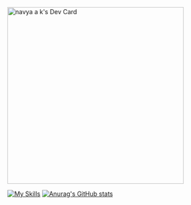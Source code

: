 
<a href="https://app.daily.dev/navyaak"><img src="https://api.daily.dev/devcards/f9f4462091284564b95680c7bed33367.png?r=eto" width="400" alt="navya a k's Dev Card"/></a>

[![My Skills](https://skillicons.dev/icons?i=js,ts,nodejs,express,nestjs,mongodb,html,css,react)](https://skillicons.dev)
[![Anurag's GitHub stats](https://github-readme-stats.vercel.app/api?username=Navya2ak)](https://github.com/Navya2ak/github-readme-stats)
